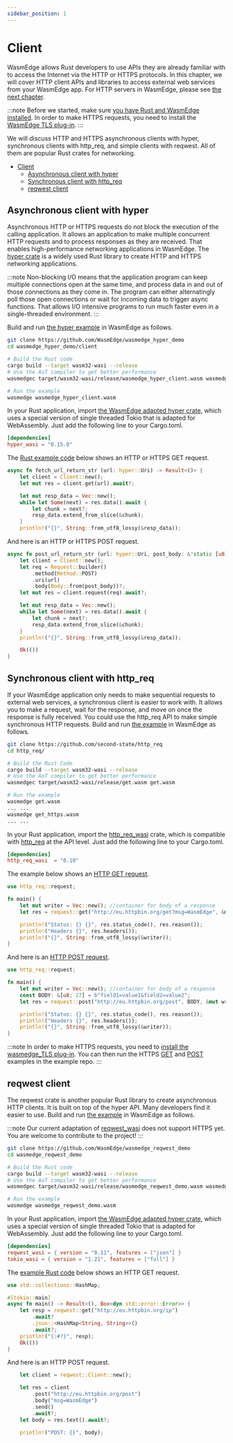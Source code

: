 ```yaml
---
sidebar_position: 1
---
```


# Client

WasmEdge allows Rust developers to use APIs they are already familiar with to access the Internet via the HTTP or HTTPS protocols. In this chapter, we will cover HTTP client APIs and libraries to access external web services from your WasmEdge app. For HTTP servers in WasmEdge, please see [the next chapter](server).

<!-- prettier-ignore -->
:::note
Before we started, make sure [you have Rust and WasmEdge installed](../setup.md). In order to make HTTPS requests, you need to install the [WasmEdge TLS plug-in](../../../start/install.md#tls-plug-in).
:::

We will discuss HTTP and HTTPS asynchronous clients with hyper, synchronous clients with http_req, and simple clients with reqwest. All of them are popular Rust crates for networking.

- [Client](#client)
  - [Asynchronous client with hyper](#asynchronous-client-with-hyper)
  - [Synchronous client with http\_req](#synchronous-client-with-http_req)
  - [reqwest client](#reqwest-client)

## Asynchronous client with hyper

Asynchronous HTTP or HTTPS requests do not block the execution of the calling application. It allows an application to make multiple concurrent HTTP requests and to process responses as they are received. That enables high-performance networking applications in WasmEdge. The [hyper crate](https://crates.io/crates/hyper) is a widely used Rust library to create HTTP and HTTPS networking applications.

<!-- prettier-ignore -->
:::note
Non-blocking I/O means that the application program can keep multiple connections open at the same time, and process data in and out of those connections as they come in. The program can either alternatingly poll those open connections or wait for incoming data to trigger async functions. That allows I/O intensive programs to run much faster even in a single-threaded environment.
:::

Build and run [the hyper example](https://github.com/WasmEdge/wasmedge_hyper_demo/) in WasmEdge as follows.

```bash
git clone https://github.com/WasmEdge/wasmedge_hyper_demo
cd wasmedge_hyper_demo/client

# Build the Rust code
cargo build --target wasm32-wasi --release
# Use the AoT compiler to get better performance
wasmedgec target/wasm32-wasi/release/wasmedge_hyper_client.wasm wasmedge_hyper_client.wasm

# Run the example
wasmedge wasmedge_hyper_client.wasm
```

In your Rust application, import [the WasmEdge adapted hyper crate](https://crates.io/crates/hyper_wasi), which uses a special version of single threaded Tokio that is adapted for WebAssembly. Just add the following line to your Cargo.toml.

```toml
[dependencies]
hyper_wasi = "0.15.0"
```

The [Rust example code](https://github.com/WasmEdge/wasmedge_hyper_demo/blob/main/client/src/main.rs) below shows an HTTP or HTTPS GET request.

```rust
async fn fetch_url_return_str (url: hyper::Uri) -> Result<()> {
    let client = Client::new();
    let mut res = client.get(url).await?;

    let mut resp_data = Vec::new();
    while let Some(next) = res.data().await {
        let chunk = next?;
        resp_data.extend_from_slice(&chunk);
    }
    println!("{}", String::from_utf8_lossy(&resp_data));
```

And here is an HTTP or HTTPS POST request.

```rust
async fn post_url_return_str (url: hyper::Uri, post_body: &'static [u8]) -> Result<()> {
    let client = Client::new();
    let req = Request::builder()
        .method(Method::POST)
        .uri(url)
        .body(Body::from(post_body))?;
    let mut res = client.request(req).await?;

    let mut resp_data = Vec::new();
    while let Some(next) = res.data().await {
        let chunk = next?;
        resp_data.extend_from_slice(&chunk);
    }
    println!("{}", String::from_utf8_lossy(&resp_data));

    Ok(())
}
```

## Synchronous client with http_req

If your WasmEdge application only needs to make sequential requests to external web services, a synchronous client is easier to work with. It allows you to make a request, wait for the response, and move on once the response is fully received. You could use the http_req API to make simple synchronous HTTP requests. Build and run [the example](https://github.com/second-state/http_req/) in WasmEdge as follows.

```bash
git clone https://github.com/second-state/http_req
cd http_req/

# Build the Rust Code
cargo build --target wasm32-wasi --release
# Use the AoT compiler to get better performance
wasmedgec target/wasm32-wasi/release/get.wasm get.wasm

# Run the example
wasmedge get.wasm
... ...
wasmedge get_https.wasm
... ...
```

In your Rust application, import the [http_req_wasi](https://crates.io/crates/http_req_wasi) crate, which is compatible with [http_req](https://github.com/jayjamesjay/http_req) at the API level. Just add the following line to your Cargo.toml.

```toml
[dependencies]
http_req_wasi  = "0.10"
```

The example below shows an [HTTP GET request](https://github.com/second-state/http_req/blob/master/examples/get.rs).

```rust
use http_req::request;

fn main() {
    let mut writer = Vec::new(); //container for body of a response
    let res = request::get("http://eu.httpbin.org/get?msg=WasmEdge", &mut writer).unwrap();

    println!("Status: {} {}", res.status_code(), res.reason());
    println!("Headers {}", res.headers());
    println!("{}", String::from_utf8_lossy(&writer));
}
```

And here is an [HTTP POST request](https://github.com/second-state/http_req/blob/master/examples/post.rs).

```rust
use http_req::request;

fn main() {
    let mut writer = Vec::new(); //container for body of a response
    const BODY: &[u8; 27] = b"field1=value1&field2=value2";
    let res = request::post("http://eu.httpbin.org/post", BODY, &mut writer).unwrap();

    println!("Status: {} {}", res.status_code(), res.reason());
    println!("Headers {}", res.headers());
    println!("{}", String::from_utf8_lossy(&writer));
}
```

<!-- prettier-ignore -->
:::note
In order to make HTTPS requests, you need to [install the wasmedge_TLS plug-in](../../../start/install.md#tls-plug-in). You can then run the HTTPS [GET](https://github.com/second-state/http_req/blob/master/examples/get_https.rs) and [POST](https://github.com/second-state/http_req/blob/master/examples/post_https.rs) examples in the example repo.
:::

## reqwest client

The reqwest crate is another popular Rust library to create asynchronous HTTP clients. It is built on top of the hyper API. Many developers find it easier to use. Build and run [the example](https://github.com/WasmEdge/wasmedge_reqwest_demo/) in WasmEdge as follows.

<!-- prettier-ignore -->
:::note
Our current adaptation of [reqwest_wasi](https://github.com/wasmedge/reqwest) does not support HTTPS yet. You are welcome to contribute to the project!
:::

```bash
git clone https://github.com/WasmEdge/wasmedge_reqwest_demo
cd wasmedge_reqwest_demo

# Build the Rust code
cargo build --target wasm32-wasi --release
# Use the AoT compiler to get better performance
wasmedgec target/wasm32-wasi/release/wasmedge_reqwest_demo.wasm wasmedge_reqwest_demo.wasm

# Run the example
wasmedge wasmedge_reqwest_demo.wasm
```

In your Rust application, import [the WasmEdge adapted hyper crate](https://crates.io/crates/hyper_wasi), which uses a special version of single threaded Tokio that is adapted for WebAssembly. Just add the following line to your Cargo.toml.

```toml
[dependencies]
reqwest_wasi = { version = "0.11", features = ["json"] }
tokio_wasi = { version = "1.21", features = ["full"] }
```

The [example Rust code](https://github.com/WasmEdge/wasmedge_reqwest_demo/blob/main/src/main.rs) below shows an HTTP GET request.

```rust
use std::collections::HashMap;

#[tokio::main]
async fn main() -> Result<(), Box<dyn std::error::Error>> {
    let resp = reqwest::get("http://eu.httpbin.org/ip")
        .await?
        .json::<HashMap<String, String>>()
        .await?;
    println!("{:#?}", resp);
    Ok(())
}
```

And here is an HTTP POST request.

```rust
    let client = reqwest::Client::new();

    let res = client
        .post("http://eu.httpbin.org/post")
        .body("msg=WasmEdge")
        .send()
        .await?;
    let body = res.text().await?;

    println!("POST: {}", body);
```
